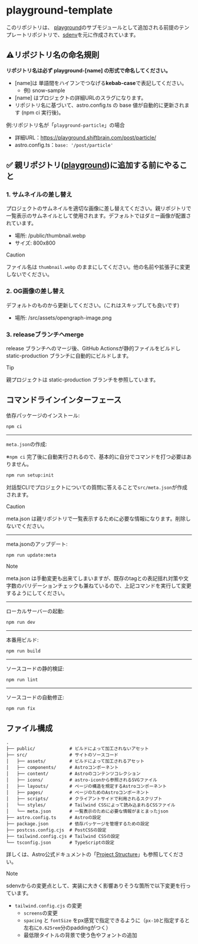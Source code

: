 # playground-template

このリポジトリは、 [playground](https://github.com/devjam/playground)のサブモジュールとして追加される前提のテンプレートリポジトリで、[sdenv](https://github.com/yuheiy/sdenv)を元に作成されています。

## ⚠️リポジトリ名の命名規則

**リポジトリ名は必ず playground-[name] の形式で命名してください。**

- [name]は 単語間をハイフンでつなげる**kebab-case**で表記してください。
  - 例) snow-sample
- [name] はプロジェクトの詳細URLのスラグになります。
- リポジトリ名に基づいて、astro.config.ts の base 値が自動的に更新されます (npm ci 実行後)。

例:リポジトリ名が「`playground-particle`」の場合

- 詳細URL：https://playground.shiftbrain.com/post/particle/
- astro.config.ts：`base: '/post/particle'`

## ✅ 親リポジトリ([playground](https://github.com/devjam/playground))に追加する前にやること

### 1. サムネイルの差し替え

プロジェクトのサムネイルを適切な画像に差し替えてください。親リポジトリで一覧表示のサムネイルとして使用されます。デフォルトではダミー画像が配置されています。

- 場所: /public/thumbnail.webp
- サイズ: 800x800

> [!CAUTION]
> ファイル名は `thumbnail.webp` のままにしてください。他の名前や拡張子に変更しないでください。

### 2. OG画像の差し替え

デフォルトのものから更新してください。(これはスキップしても良いです)

- 場所: /src/assets/opengraph-image.png

### 3. releaseブランチへmerge

release ブランチへのマージ後、GitHub Actionsが静的ファイルをビルドし static-production ブランチに自動的にビルドします。

> [!TIP]
> 親プロジェクトは static-production ブランチを参照しています。

## コマンドラインインターフェース

依存パッケージのインストール:

```bash
npm ci
```

---

`meta.json`の作成:

※`npm ci` 完了後に自動実行されるので、基本的に自分でコマンドを打つ必要はありません。

```bash
npm run setup:init
```

対話型CLIでプロジェクトについての質問に答えることで`src/meta.json`が作成されます。

> [!CAUTION]
> meta.json は親リポジトリで一覧表示するために必要な情報になります。削除しないでください。

---

meta.jsonのアップデート:

```bash
npm run update:meta
```

> [!NOTE]
> meta.json は手動変更も出来てしまいますが、既存のtagとの表記揺れ対策や文字数のバリデーションチェックも兼ねているので、上記コマンドを実行して変更するようにしてください。

---

ローカルサーバーの起動:

```bash
npm run dev
```

---

本番用ビルド:

```bash
npm run build
```

---

ソースコードの静的検証:

```bash
npm run lint
```

---

ソースコードの自動修正:

```bash
npm run fix
```

## ファイル構成

```
.
├── public/             # ビルドによって加工されないアセット
├── src/                # サイトのソースコード
│   ├── assets/         # ビルドによって加工されるアセット
│   ├── components/     # Astroコンポーネント
│   ├── content/        # Astroのコンテンツコレクション
│   ├── icons/          # astro-iconから参照されるSVGファイル
│   ├── layouts/        # ページの構造を規定するAstroコンポーネント
│   ├── pages/          # ページのためのAstroコンポーネント
│   ├── scripts/        # クライアントサイドで利用されるスクリプト
│   └── styles/         # Tailwind CSSによって読み込まれるCSSファイル
│   └── meta.json       # 一覧表示のために必要な情報がまとまったjson
├── astro.config.ts     # Astroの設定
├── package.json        # 依存パッケージを管理するための設定
├── postcss.config.cjs  # PostCSSの設定
├── tailwind.config.cjs # Tailwind CSSの設定
└── tsconfig.json       # TypeScriptの設定
```

詳しくは、Astro公式ドキュメントの「[Project Structure](https://docs.astro.build/en/core-concepts/project-structure/)」も参照してください。

> [!NOTE]
> sdenvからの変更点として、実装に大きく影響ありそうな箇所で以下変更を行っています。
>
> - `tailwind.config.cjs` の変更
>   - `screens`の変更
>   - `spacing` と `fontSize` をpx感覚で指定できるように（`px-10`と指定すると左右に`0.625rem`分のpaddingがつく）
>   - 最低限タイトルの背景で使う色やフォントの追加
